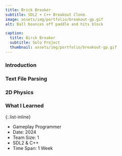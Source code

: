 ```yaml
---
title: Brick Breaker
subtitle: SDL2 + C++ Breakout Clone.
image: assets/img/portfolio/breakout-gp.gif
alt: Ball bounces off paddle and hits block

caption:
  title: Birck Breaker
  subtitle: Solo Project
  thumbnail: assets/img/portfolio/breakout-gp.gif
---
```


### Introduction
<!--
- Made space invaders for assignment - wanted to explore more SDL
- Chose another Classic Arcade Game to become more accustomed to the library
- Simple 2D Physics to utilise dynamic collisions
- Wanted to create my own levels as my take on the game
- First Solo Project which has its own ups and downs
-->
### Text File Parsing

### 2D Physics

### What I Learned


{:.list-inline}
- Gameplay Programmer
- Date: 2024
- Team Size: 1
- SDL2 & C++
- Time Span: 1 Week

